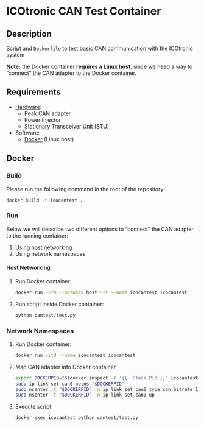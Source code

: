 # ICOtronic CAN Test Container

## Description

Script and [`Dockerfile`](Dockerfile) to test basic CAN communication with the ICOtronic system

**Note:** the Docker container **requires a Linux host**, since we need a way to “connect” the CAN adapter to the Docker container.

## Requirements

- [Hardware](https://mytoolit.github.io/ICOc/#hardware):
  - Peak CAN adapter
  - Power Injector
  - Stationary Transceiver Unit (STU)
- Software:
  - [Docker](https://www.docker.com) (Linux host)

## Docker

### Build

Please run the following command in the root of the repository:

```sh
docker build -t icocantest .
```

### Run

Below we will describe two different options to “connect” the CAN adapter to the running container:

1. Using [host networking](https://docs.docker.com/network/host/)
2. Using network namespaces

#### Host Networking

1. Run Docker container:

   ```sh
   docker run --rm --network host -it --name icocantest icocantest
   ```

2. Run script inside Docker container:

   ```sh
   python cantest/test.py
   ```

### Network Namespaces

1. Run Docker container:

   ```sh
   docker run -itd --name icocantest icocantest
   ```

2. Map CAN adapter into Docker container

   ```sh
   export DOCKERPID="$(docker inspect -f '{{ .State.Pid }}' icocantest)"
   sudo ip link set can0 netns "$DOCKERPID"
   sudo nsenter -t "$DOCKERPID" -n ip link set can0 type can bitrate 1000000
   sudo nsenter -t "$DOCKERPID" -n ip link set can0 up
   ```

3. Execute script:

   ```
   docker exec icocantest python cantest/test.py
   ```
